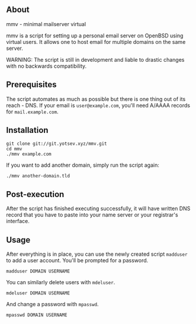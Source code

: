 ## About

mmv - minimal mailserver virtual

mmv is a script for setting up a personal email server on OpenBSD using
virtual users. It allows one to host email for multiple domains on the
same server.

WARNING: The script is still in development and liable to drastic
changes with no backwards compatibility.

## Prerequisites

The script automates as much as possible but there is one thing out of
its reach - DNS. If your email is `user@example.com`, you'll need A/AAAA
records for `mail.example.com`.

## Installation

    git clone git://git.yotsev.xyz/mmv.git
    cd mmv
    ./mmv example.com

If you want to add another domain, simply run the script again:

    ./mmv another-domain.tld

## Post-execution

After the script has finished executing successfully, it will have
written DNS record that you have to paste into your name server or your
registrar's interface.

## Usage

After everything is in place, you can use the newly created script
`madduser` to add a user account. You'll be prompted for a password.

    madduser DOMAIN USERNAME

You can similarly delete users with `mdeluser`.

    mdeluser DOMAIN USERNAME

And change a password with `mpasswd`.

    mpasswd DOMAIN USERNAME
